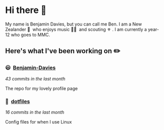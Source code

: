 # Hi there 👋

My name is Benjamin Davies, but you can call me Ben. I am a New Zealander 🥝 &nbsp;who enjoys music 🎸🎷 &nbsp;and scouting ⚜️ . I am currently a year-12 who goes to MMC.

## Here's what I've been working on ✏️


### 😃&nbsp; [Benjamin-Davies](https://github.com/Benjamin-Davies/Benjamin-Davies)

*43 commits in the last month*

The repo for my lovely profile page


### 🐧&nbsp; [dotfiles](https://github.com/Benjamin-Davies/dotfiles)

*16 commits in the last month*

Config files for when I use Linux

